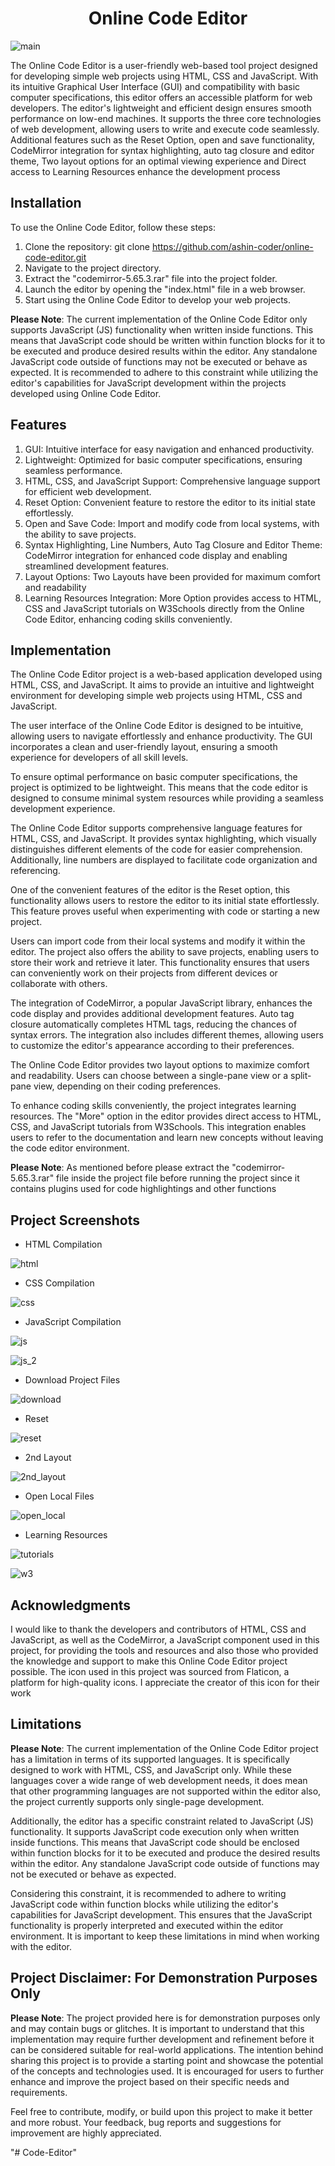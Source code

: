<h1 align="center" id="title">Online Code Editor</h1>

![main](https://github.com/ashin-coder/online-code-editor/assets/73836674/057879e2-0d55-46c7-a95b-7c8613b7f3e1)

The Online Code Editor is a user-friendly web-based tool project designed for developing simple web projects using HTML, CSS and JavaScript. With its intuitive Graphical User Interface (GUI) and compatibility with basic computer specifications, this editor offers an accessible platform for web developers. The editor's lightweight and efficient design ensures smooth performance on low-end machines. It supports the three core technologies of web development, allowing users to write and execute code seamlessly. Additional features such as the Reset Option, open and save functionality, CodeMirror integration for syntax highlighting, auto tag closure and editor theme, Two layout options for an optimal viewing experience and Direct access to Learning Resources enhance the development process

## Installation

To use the Online Code Editor, follow these steps:

1. Clone the repository: git clone https://github.com/ashin-coder/online-code-editor.git
2. Navigate to the project directory.
3. Extract the "codemirror-5.65.3.rar" file into the project folder.
4. Launch the editor by opening the "index.html" file in a web browser.
5. Start using the Online Code Editor to develop your web projects.

**Please Note**: The current implementation of the Online Code Editor only supports JavaScript (JS) functionality when written inside functions. This means that JavaScript code should be written within function blocks for it to be executed and produce desired results within the editor. Any standalone JavaScript code outside of functions may not be executed or behave as expected. It is recommended to adhere to this constraint while utilizing the editor's capabilities for JavaScript development within the projects developed using Online Code Editor.

## Features

1. GUI: Intuitive interface for easy navigation and enhanced productivity.
2. Lightweight: Optimized for basic computer specifications, ensuring seamless performance.
3. HTML, CSS, and JavaScript Support: Comprehensive language support for efficient web development.
4. Reset Option: Convenient feature to restore the editor to its initial state effortlessly.
5. Open and Save Code: Import and modify code from local systems, with the ability to save projects.
6. Syntax Highlighting, Line Numbers, Auto Tag Closure and Editor Theme: CodeMirror integration for enhanced code display and enabling streamlined development features.
7. Layout Options: Two Layouts have been provided for maximum comfort and readability
8. Learning Resources Integration: More Option provides access to HTML, CSS and JavaScript tutorials on W3Schools directly from the Online Code Editor, enhancing coding skills conveniently.

## Implementation

The Online Code Editor project is a web-based application developed using HTML, CSS, and JavaScript. It aims to provide an intuitive and lightweight environment for developing simple web projects using HTML, CSS and JavaScript.

The user interface of the Online Code Editor is designed to be intuitive, allowing users to navigate effortlessly and enhance productivity. The GUI incorporates a clean and user-friendly layout, ensuring a smooth experience for developers of all skill levels.

To ensure optimal performance on basic computer specifications, the project is optimized to be lightweight. This means that the code editor is designed to consume minimal system resources while providing a seamless development experience.

The Online Code Editor supports comprehensive language features for HTML, CSS, and JavaScript. It provides syntax highlighting, which visually distinguishes different elements of the code for easier comprehension. Additionally, line numbers are displayed to facilitate code organization and referencing.

One of the convenient features of the editor is the Reset option, this functionality allows users to restore the editor to its initial state effortlessly. This feature proves useful when experimenting with code or starting a new project.

Users can import code from their local systems and modify it within the editor. The project also offers the ability to save projects, enabling users to store their work and retrieve it later. This functionality ensures that users can conveniently work on their projects from different devices or collaborate with others.

The integration of CodeMirror, a popular JavaScript library, enhances the code display and provides additional development features. Auto tag closure automatically completes HTML tags, reducing the chances of syntax errors. The integration also includes different themes, allowing users to customize the editor's appearance according to their preferences.

The Online Code Editor provides two layout options to maximize comfort and readability. Users can choose between a single-pane view or a split-pane view, depending on their coding preferences.

To enhance coding skills conveniently, the project integrates learning resources. The "More" option in the editor provides direct access to HTML, CSS, and JavaScript tutorials from W3Schools. This integration enables users to refer to the documentation and learn new concepts without leaving the code editor environment.

**Please Note**: As mentioned before please extract the "codemirror-5.65.3.rar" file inside the project file before running the project since it contains plugins used for code highlightings and other functions

## Project Screenshots

* HTML Compilation
  
![html](https://github.com/ashin-coder/online-code-editor/assets/73836674/6f315025-fa79-481e-bc33-e8fec5fc36de)

* CSS Compilation

![css](https://github.com/ashin-coder/online-code-editor/assets/73836674/66d38d72-9813-4765-a823-733cc406f89b)

* JavaScript Compilation

![js](https://github.com/ashin-coder/online-code-editor/assets/73836674/39f0f1df-8d1a-4172-acd2-b237b4e1c46c)

![js_2](https://github.com/ashin-coder/online-code-editor/assets/73836674/095a1009-057c-4765-a64c-07d4f2c7b0a1)

* Download Project Files

![download](https://github.com/ashin-coder/online-code-editor/assets/73836674/1b7f8d9f-cdbc-4b6a-adc8-7f7a76fbb828)

* Reset

![reset](https://github.com/ashin-coder/online-code-editor/assets/73836674/fa1d6b87-3f2f-426c-a69e-c9e3d3de7889)

* 2nd Layout

![2nd_layout](https://github.com/ashin-coder/online-code-editor/assets/73836674/c68dca67-a926-43a9-a1e8-c92265fbef99)

* Open Local Files
   
![open_local](https://github.com/ashin-coder/online-code-editor/assets/73836674/55a14351-d82f-4a8d-90c0-14afb835a042)

* Learning Resources

![tutorials](https://github.com/ashin-coder/online-code-editor/assets/73836674/aea03710-45f4-4732-a126-131714399764)

![w3](https://github.com/ashin-coder/online-code-editor/assets/73836674/de0099d0-2cef-4ec4-9c76-0dc3bdddce28)

## Acknowledgments

I would like to thank the developers and contributors of HTML, CSS and JavaScript, as well as the CodeMirror, a JavaScript component used in this project, for providing the tools and resources and also those who provided the knowledge and support to make this Online Code Editor project possible. The icon used in this project was sourced from Flaticon, a platform for high-quality icons. I appreciate the creator of this icon for their work

## Limitations

**Please Note**: The current implementation of the Online Code Editor project has a limitation in terms of its supported languages. It is specifically designed to work with HTML, CSS, and JavaScript only. While these languages cover a wide range of web development needs, it does mean that other programming languages are not supported within the editor also, the project currently supports only single-page development.

Additionally, the editor has a specific constraint related to JavaScript (JS) functionality. It supports JavaScript code execution only when written inside functions. This means that JavaScript code should be enclosed within function blocks for it to be executed and produce the desired results within the editor. Any standalone JavaScript code outside of functions may not be executed or behave as expected.

Considering this constraint, it is recommended to adhere to writing JavaScript code within function blocks while utilizing the editor's capabilities for JavaScript development. This ensures that the JavaScript functionality is properly interpreted and executed within the editor environment. It is important to keep these limitations in mind when working with the editor. 

## Project Disclaimer: For Demonstration Purposes Only

**Please Note**: The project provided here is for demonstration purposes only and may contain bugs or glitches. It is important to understand that this implementation may require further development and refinement before it can be considered suitable for real-world applications. The intention behind sharing this project is to provide a starting point and showcase the potential of the concepts and technologies used. It is encouraged for users to further enhance and improve the project based on their specific needs and requirements.

Feel free to contribute, modify, or build upon this project to make it better and more robust. Your feedback, bug reports and suggestions for improvement are highly appreciated. 




"# Code-Editor" 
